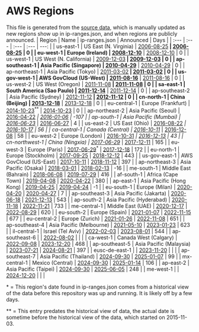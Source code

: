 # AWS Regions

This file is generated from the [source data](announces.json), which is manually updated as new regions show up in ip-ranges.json, and when regions are publicly announced.
| Region | Name | ip-ranges.json | Announced | Days |
| :--- | :--- | :--- | :--- | ---: |
| us-east-1 | US East (N. Virginia) | [2006-08-25](https://github.com/seligman/aws-ip-ranges/blob/62192af43e2b1f1d290bdd1c56ca96f800746a88/ip-ranges.json#L107)<sup>**</sup> | [2006-08-25](https://aws.amazon.com/blogs/aws/amazon_ec2_beta/) | 0 |
| eu-west-1 | Europe (Ireland) | [2008-12-10](https://github.com/seligman/aws-ip-ranges/blob/62192af43e2b1f1d290bdd1c56ca96f800746a88/ip-ranges.json#L132)<sup>**</sup> | [2008-12-10](https://aws.amazon.com/about-aws/whats-new/2008/12/10/amazon-ec2-crosses-the-atlantic/) | 0 |
| us-west-1 | US West (N. California) | [2009-12-03](https://github.com/seligman/aws-ip-ranges/blob/62192af43e2b1f1d290bdd1c56ca96f800746a88/ip-ranges.json#L17)<sup>**</sup> | [2009-12-03](https://aws.amazon.com/about-aws/whats-new/2009/12/03/aws-launches-the-northern-california-region/) | 0 |
| ap-southeast-1 | Asia Pacific (Singapore) | [2010-04-29](https://github.com/seligman/aws-ip-ranges/blob/62192af43e2b1f1d290bdd1c56ca96f800746a88/ip-ranges.json#L57)<sup>**</sup> | [2010-04-29](https://aws.amazon.com/about-aws/whats-new/2010/04/29/announcing-asia-pacific-singapore-region/) | 0 |
| ap-northeast-1 | Asia Pacific (Tokyo) | [2011-03-02](https://github.com/seligman/aws-ip-ranges/blob/62192af43e2b1f1d290bdd1c56ca96f800746a88/ip-ranges.json#L32)<sup>**</sup> | [2011-03-02](https://aws.amazon.com/about-aws/whats-new/2011/03/02/announcing-asia-pacific-tokyo-region/) | 0 |
| us-gov-west-1 | AWS GovCloud (US-West) | [2011-08-16](https://github.com/seligman/aws-ip-ranges/blob/62192af43e2b1f1d290bdd1c56ca96f800746a88/ip-ranges.json#L417)<sup>**</sup> | [2011-08-16](https://aws.amazon.com/blogs/aws/new-aws-govcloud-us-region/) | 0 |
| us-west-2 | US West (Oregon) | [2011-11-08](https://github.com/seligman/aws-ip-ranges/blob/62192af43e2b1f1d290bdd1c56ca96f800746a88/ip-ranges.json#L122)<sup>**</sup> | [2011-11-08](https://aws.amazon.com/about-aws/whats-new/2011/11/08/Announcing-new-us-west-oregon-region/) | 0 |
| sa-east-1 | South America (Sao Paulo) | [2011-12-14](https://github.com/seligman/aws-ip-ranges/blob/62192af43e2b1f1d290bdd1c56ca96f800746a88/ip-ranges.json#L102)<sup>**</sup> | [2011-12-14](https://aws.amazon.com/about-aws/whats-new/2011/12/14/announcing-the-south-america-sao-paulo-region/) | 0 |
| ap-southeast-2 | Asia Pacific (Sydney) | [2012-11-12](https://github.com/seligman/aws-ip-ranges/blob/62192af43e2b1f1d290bdd1c56ca96f800746a88/ip-ranges.json#L12)<sup>**</sup> | [2012-11-12](https://aws.amazon.com/about-aws/whats-new/2012/11/12/announcing-the-aws-asia-pacific-sydney-region/) | 0 |
| cn-north-1 | China (Beijing) | [2013-12-18](https://github.com/seligman/aws-ip-ranges/blob/62192af43e2b1f1d290bdd1c56ca96f800746a88/ip-ranges.json#L497)<sup>**</sup> | [2013-12-18](https://aws.amazon.com/about-aws/whats-new/2013/12/18/announcing-the-aws-china-beijing-region/) | 0 |
| eu-central-1 | Europe (Frankfurt) | [2014-10-23](https://github.com/seligman/aws-ip-ranges/blob/62192af43e2b1f1d290bdd1c56ca96f800746a88/ip-ranges.json#L82)<sup>**</sup> | [2014-10-23](https://aws.amazon.com/about-aws/whats-new/2014/10/23/announcing-the-aws-eu-frankfurt-region/) | 0 |
| ap-northeast-2 | Asia Pacific (Seoul) | [2016-04-22](https://github.com/seligman/aws-ip-ranges/blob/62192af43e2b1f1d290bdd1c56ca96f800746a88/ip-ranges.json#L37)<sup>*</sup> | [2016-01-06](https://aws.amazon.com/about-aws/whats-new/2016/01/announcing-asia-pacific-seoul-region/) | -107 |
| ap-south-1 | Asia Pacific (Mumbai) | [2016-06-23](https://github.com/seligman/aws-ip-ranges/blob/62192af43e2b1f1d290bdd1c56ca96f800746a88/ip-ranges.json#L47)<sup>*</sup> | [2016-06-27](https://aws.amazon.com/about-aws/whats-new/2016/06/announcing-the-aws-asia-pacific-mumbai-region/) | 4 |
| us-east-2 | US East (Ohio) | [2016-08-22](https://github.com/seligman/aws-ip-ranges/blob/62192af43e2b1f1d290bdd1c56ca96f800746a88/ip-ranges.json#L27)<sup>*</sup> | [2016-10-17](https://aws.amazon.com/about-aws/whats-new/2016/10/announcing-the-aws-us-east-ohio-region/) | 56 |
| ca-central-1 | Canada (Central) | [2016-10-11](https://github.com/seligman/aws-ip-ranges/blob/62192af43e2b1f1d290bdd1c56ca96f800746a88/ip-ranges.json#L177)<sup>*</sup> | [2016-12-08](https://aws.amazon.com/about-aws/whats-new/2016/12/announcing-the-aws-canada-central-region/) | 58 |
| eu-west-2 | Europe (London) | [2016-10-31](https://github.com/seligman/aws-ip-ranges/blob/62192af43e2b1f1d290bdd1c56ca96f800746a88/ip-ranges.json#L167)<sup>*</sup> | [2016-12-13](https://aws.amazon.com/about-aws/whats-new/2016/12/announcing-the-aws-europe-london-region/) | 43 |
| cn-northwest-1 | China (Ningxia) | [2017-06-29](https://github.com/seligman/aws-ip-ranges/blob/62192af43e2b1f1d290bdd1c56ca96f800746a88/ip-ranges.json#L502)<sup>*</sup> | [2017-12-11](https://aws.amazon.com/blogs/aws/now-open-aws-china-ningxia-region/) | 165 |
| eu-west-3 | Europe (Paris) | [2017-06-29](https://github.com/seligman/aws-ip-ranges/blob/62192af43e2b1f1d290bdd1c56ca96f800746a88/ip-ranges.json#L357)<sup>*</sup> | [2017-12-18](https://aws.amazon.com/about-aws/whats-new/2017/12/announcing-the-aws-eu-paris-region/) | 172 |
| eu-north-1 | Europe (Stockholm) | [2017-09-25](https://github.com/seligman/aws-ip-ranges/blob/320da8a2ae1568a934200613850b3cf83ed605e0/ip-ranges.json#L797) | [2018-12-12](https://aws.amazon.com/about-aws/whats-new/2018/12/announcing-the-aws-europe-stockholm-region/) | 443 |
| us-gov-east-1 | AWS GovCloud (US-East) | [2017-10-11](https://github.com/seligman/aws-ip-ranges/blob/09e75b86541b904207b345137e8b19b6184e7e78/ip-ranges.json#L1292) | [2018-11-12](https://aws.amazon.com/about-aws/whats-new/2018/11/announcing-the-new-aws-govcloud-us-east-region/) | 397 |
| ap-northeast-3 | Asia Pacific (Osaka) | [2018-03-01](https://github.com/seligman/aws-ip-ranges/blob/539de19179c1f624de7849db0e9542abbe0cd99b/ip-ranges.json#L67) | [2018-02-13](https://aws.amazon.com/jp/about-aws/whats-new/2018/02/announcing-the-aws-osaka-local-region/) | -16 |
| me-south-1 | Middle East (Bahrain) | [2018-06-08](https://github.com/seligman/aws-ip-ranges/blob/7bf375cd42e86237c0b176544666344ac589321c/ip-ranges.json#L1052) | [2019-07-29](https://aws.amazon.com/about-aws/whats-new/2019/07/announcing-the-new-aws-middle-east--bahrain--region-/) | 416 |
| af-south-1 | Africa (Cape Town) | [2019-04-08](https://github.com/seligman/aws-ip-ranges/blob/7691aaf3a742ef10ea48c6c89d0e50d2308f26db/ip-ranges.json#L1692) | [2020-04-22](https://aws.amazon.com/about-aws/whats-new/2020/04/announcing-aws-africa-cape-town-region/) | 380 |
| ap-east-1 | Asia Pacific (Hong Kong) | [2019-04-25](https://github.com/seligman/aws-ip-ranges/blob/d98b9852f6f0a3887131ea7bc05d797f31b9eae7/ip-ranges.json#L687) | [2019-04-24](https://aws.amazon.com/about-aws/whats-new/2019/04/announcing-the-aws-asia-pacific-hong-kong-region/) | -1 |
| eu-south-1 | Europe (Milan) | [2020-04-20](https://github.com/seligman/aws-ip-ranges/blob/302e01aba29b39f6cde9f359c3ea180d53626208/ip-ranges.json#L115) | [2020-04-27](https://aws.amazon.com/about-aws/whats-new/2020/04/announcing-the-new-aws-europe-milan-region/) | 7 |
| ap-southeast-3 | Asia Pacific (Jakarta) | [2020-06-18](https://github.com/seligman/aws-ip-ranges/blob/caac0a6e9a27882d0b662b3c834f5c7c5861cdff/ip-ranges.json#L1513) | [2021-12-13](https://aws.amazon.com/blogs/aws/now-open-aws-asia-pacific-jakarta-region/) | 543 |
| ap-south-2 | Asia Pacific (Hyderabad) | [2020-11-18](https://github.com/seligman/aws-ip-ranges/blob/2451a9b5fb35d11b82013b649ac4619713599154/ip-ranges.json#L2119) | [2022-11-21](https://aws.amazon.com/blogs/aws/now-open-the-30th-aws-region-asia-pacific-hyderabad-region-in-india/) | 733 |
| me-central-1 | Middle East (UAE) | [2020-12-17](https://github.com/seligman/aws-ip-ranges/blob/29dbd2b5a7c68c55a3261409e4e3ef940b48284f/ip-ranges.json#L3937) | [2022-08-29](https://aws.amazon.com/blogs/aws/now-open-aws-region-in-the-united-arab-emirates-uae/) | 620 |
| eu-south-2 | Europe (Spain) | [2021-01-07](https://github.com/seligman/aws-ip-ranges/blob/598ba43008830593fbcf497fb4111a56eb2833f7/ip-ranges.json#L781) | [2022-11-15](https://aws.amazon.com/blogs/aws/now-open-aws-region-in-spain/) | 677 |
| eu-central-2 | Europe (Zurich) | [2021-01-26](https://github.com/seligman/aws-ip-ranges/blob/9f2a1e0c240faac3091c4e543eab10e2d6333f6b/ip-ranges.json#L1333) | [2022-11-08](https://aws.amazon.com/blogs/aws/a-new-aws-region-opens-in-switzerland/) | 651 |
| ap-southeast-4 | Asia Pacific (Melbourne) | [2021-05-10](https://github.com/seligman/aws-ip-ranges/blob/0114285c92ea38e01361f4d179834df2c3f502cf/ip-ranges.json#L13) | [2023-01-23](https://aws.amazon.com/blogs/aws/now-open-aws-asia-pacific-melbourne-region-in-australia/) | 623 |
| il-central-1 | Israel (Tel Aviv) | [2022-02-03](https://github.com/seligman/aws-ip-ranges/blob/439a2ba453178a4de3bf8271e82a0a30e355131a/ip-ranges.json#L889) | [2023-08-01](https://aws.amazon.com/blogs/aws/now-open-aws-israel-tel-aviv-region/) | 544 |
| ap-southeast-6 |  | [2022-08-02](https://github.com/seligman/aws-ip-ranges/blob/3461b64bfe43ffe778641b743a7746edf5720ed8/ip-ranges.json#L21607) |  |  |
| ca-west-1 | Canada West (Calgary) | [2022-09-08](https://github.com/seligman/aws-ip-ranges/blob/c7033f0104a780124ea5791865ea7b9a68c5cd4b/ip-ranges.json#L763) | [2023-12-20](https://aws.amazon.com/blogs/aws/the-aws-canada-west-calgary-region-is-now-available/) | 468 |
| ap-southeast-5 | Asia Pacific (Malaysia) | [2023-07-21](https://github.com/seligman/aws-ip-ranges/blob/689fc5838a0a6bafecee8d9a4490422d7593036e/ip-ranges.json#L379) | [2024-08-21](https://aws.amazon.com/blogs/aws/now-open-aws-asia-pacific-malaysia-region/) | 397 |
| eusc-de-east-1 |  | [2023-11-20](https://github.com/seligman/aws-ip-ranges/blob/23590e18c52ca531a533028259c8f029b2d36e3c/ip-ranges.json#L13555) |  |  |
| ap-southeast-7 | Asia Pacific (Thailand) | [2024-09-30](https://github.com/seligman/aws-ip-ranges/blob/01d6b9118d92119999202780ca725cfdc75e6533/ip-ranges.json#L247) | [2025-01-07](https://aws.amazon.com/blogs/aws/announcing-the-new-aws-asia-pacific-thailand-region/) | 99 |
| mx-central-1 | Mexico (Central) | [2024-09-30](https://github.com/seligman/aws-ip-ranges/blob/01d6b9118d92119999202780ca725cfdc75e6533/ip-ranges.json#L157) | [2025-01-14](https://aws.amazon.com/blogs/aws/now-open-aws-mexico-central-region/) | 106 |
| ap-east-2 | Asia Pacific (Taipei) | [2024-09-30](https://github.com/seligman/aws-ip-ranges/blob/01d6b9118d92119999202780ca725cfdc75e6533/ip-ranges.json#L19) | [2025-06-05](https://aws.amazon.com/blogs/aws/now-open-aws-asia-pacific-taipei-region/) | 248 |
| me-west-1 |  | [2024-12-20](https://github.com/seligman/aws-ip-ranges/blob/607dce4301614958e3789db0bdfd36d3a24f823a/ip-ranges.json#L1933) |  |  |

\* = This region's date found in ip-ranges.json comes from a historical
view of the data before this repository was up and running.  It is likely
off by a few days.

\*\* = This entry predates the historical view of data, the actual date is
sometime before the historical view of the data, which started on 2015-11-03.
